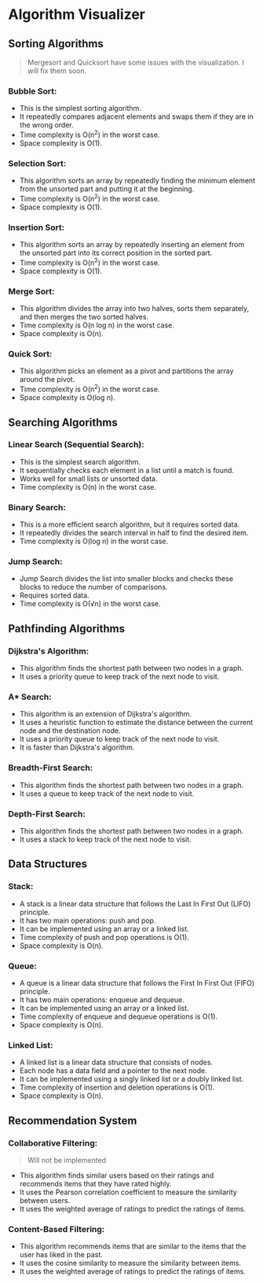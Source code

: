 # Algorithm Visualizer

## Sorting Algorithms
> Mergesort and Quicksort have some issues with the visualization. I will fix them soon.
### Bubble Sort:
* This is the simplest sorting algorithm.
* It repeatedly compares adjacent elements and swaps them if they are in the wrong order.
* Time complexity is O(n<sup>2</sup>) in the worst case.
* Space complexity is O(1).

### Selection Sort:
* This algorithm sorts an array by repeatedly finding the minimum element from the unsorted part and putting it at the beginning.
* Time complexity is O(n<sup>2</sup>) in the worst case.
* Space complexity is O(1).

### Insertion Sort:
* This algorithm sorts an array by repeatedly inserting an element from the unsorted part into its correct position in the sorted part.
* Time complexity is O(n<sup>2</sup>) in the worst case.
* Space complexity is O(1).

### Merge Sort:
* This algorithm divides the array into two halves, sorts them separately, and then merges the two sorted halves.
* Time complexity is O(n log n) in the worst case.
* Space complexity is O(n).

### Quick Sort:
* This algorithm picks an element as a pivot and partitions the array around the pivot.
* Time complexity is O(n<sup>2</sup>) in the worst case.
* Space complexity is O(log n).

## Searching Algorithms
###  Linear Search (Sequential Search):
* This is the simplest search algorithm.
* It sequentially checks each element in a list until a match is found.
* Works well for small lists or unsorted data.
* Time complexity is O(n) in the worst case.

### Binary Search:

* This is a more efficient search algorithm, but it requires sorted data.
* It repeatedly divides the search interval in half to find the desired item.
* Time complexity is O(log n) in the worst case.

### Jump Search:
* Jump Search divides the list into smaller blocks and checks these blocks to reduce the number of comparisons.
* Requires sorted data.
* Time complexity is O(√n) in the worst case.

## Pathfinding Algorithms
### Dijkstra's Algorithm:
* This algorithm finds the shortest path between two nodes in a graph.
* It uses a priority queue to keep track of the next node to visit.

### A* Search:
* This algorithm is an extension of Dijkstra's algorithm.
* It uses a heuristic function to estimate the distance between the current node and the destination node.
* It uses a priority queue to keep track of the next node to visit.
* It is faster than Dijkstra's algorithm.

### Breadth-First Search:
* This algorithm finds the shortest path between two nodes in a graph.
* It uses a queue to keep track of the next node to visit.

### Depth-First Search:
* This algorithm finds the shortest path between two nodes in a graph.
* It uses a stack to keep track of the next node to visit.

## Data Structures
### Stack:
* A stack is a linear data structure that follows the Last In First Out (LIFO) principle.
* It has two main operations: push and pop.
* It can be implemented using an array or a linked list.
* Time complexity of push and pop operations is O(1).
* Space complexity is O(n).

### Queue:
* A queue is a linear data structure that follows the First In First Out (FIFO) principle.
* It has two main operations: enqueue and dequeue.
* It can be implemented using an array or a linked list.
* Time complexity of enqueue and dequeue operations is O(1).
* Space complexity is O(n).

### Linked List:
* A linked list is a linear data structure that consists of nodes.
* Each node has a data field and a pointer to the next node.
* It can be implemented using a singly linked list or a doubly linked list.
* Time complexity of insertion and deletion operations is O(1).
* Space complexity is O(n).

## Recommendation System
### Collaborative Filtering:
> Will not be implemented
* This algorithm finds similar users based on their ratings and recommends items that they have rated highly.
* It uses the Pearson correlation coefficient to measure the similarity between users.
* It uses the weighted average of ratings to predict the ratings of items.

### Content-Based Filtering:
* This algorithm recommends items that are similar to the items that the user has liked in the past.
* It uses the cosine similarity to measure the similarity between items.
* It uses the weighted average of ratings to predict the ratings of items.